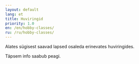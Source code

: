 ```yaml
---
layout: default
lang: et
title: Huviringid
priority: 1.0
en: /en/hobby-classes/
ru: /ru/hobby-classes/
---
```


Alates sügisest saavad lapsed osaleda erinevates huviringides. 

Täpsem info saabub peagi.
